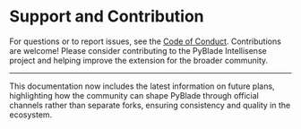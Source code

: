 # Support and Contribution

For questions or to report issues, see the [Code of Conduct](/CODE_OF_CONDUCT). Contributions are welcome! Please consider contributing to the PyBlade Intellisense project and helping improve the extension for the broader community.

---

This documentation now includes the latest information on future plans, highlighting how the community can shape PyBlade through official channels rather than separate forks, ensuring consistency and quality in the ecosystem.
